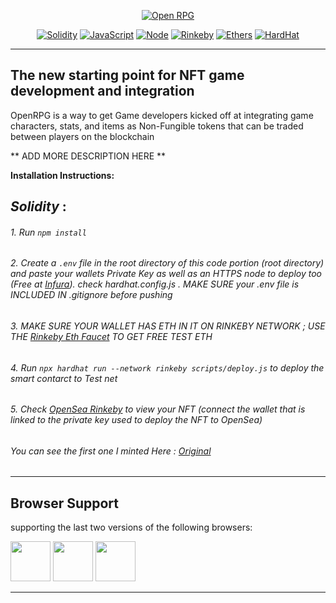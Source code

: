 <p align="center">
    <a href="/#" title="OpenRPG">
        <img  src="https://ethereumico.io/wp-content/uploads/2019/09/erc721-300x300.png" alt="Open RPG">
    </a>
</p>

<div align="center">


[![Solidity](https://img.shields.io/badge/Solidity-%5E0.6.0-red)](https://img.shields.io/badge/Solidity-%5E0.8.0-red)   [![JavaScript](https://img.shields.io/badge/JavaScript-ES9-%23FFFF00)](https://img.shields.io/badge/JavaScript-ES9-%23FFFF00)    [![Node](https://img.shields.io/badge/NodeJS-v10.16.2-brightgreen)](https://img.shields.io/badge/NodeJS-v10.16.2-brightgreen)   [![Rinkeby](https://img.shields.io/badge/Rinkeby-test--net-%23FFA500)](https://img.shields.io/badge/Rinkeby-test--net-%23FFA500)     [![Ethers](https://img.shields.io/badge/Ethers-5.1.3-%239370DB)](https://img.shields.io/badge/Ethers-5.1.3-%239370DB)   [![HardHat](https://img.shields.io/badge/Hardhat-compiler-red)](https://img.shields.io/badge/Hardhat-compiler-red)
    

</div>

---

## The new starting point for NFT game development and integration

OpenRPG is a way to get Game developers kicked off at integrating game characters, stats, and items as Non-Fungible tokens that can be traded between players on the blockchain


** ADD MORE DESCRIPTION HERE **

**Installation Instructions:**

***Solidity***  :
-----------------------------------

######      1. Run   `npm install`

######      2. Create a `.env` file in the root directory of this code portion (root directory) and paste your wallets Private Key as well as an HTTPS node to deploy too (Free at [Infura](https://infura.io/)). check hardhat.config.js .  MAKE SURE your .env file is INCLUDED IN .gitignore before pushing

######      3. MAKE SURE YOUR WALLET HAS ETH IN IT ON RINKEBY NETWORK ; USE THE [Rinkeby Eth Faucet](https://faucet.rinkeby.io/) TO GET FREE TEST ETH 


######      4. Run `npx hardhat run --network rinkeby scripts/deploy.js` to deploy the smart contarct to Test net

######      5. Check [OpenSea Rinkeby](https://testnets.opensea.io/) to view your NFT (connect the wallet that is linked to the private key used to deploy the  NFT to OpenSea)

###### You can see the first one I minted Here : [Original](https://testnets.opensea.io/collection/supermarioworld-ntqdea3tn7)
--------------------------------------


<h2>
    Browser Support
</h2>
<p>
   supporting the last two versions of the following browsers:
</p>
<p>
<img src="https://demo.uifort.com/github-assets/browsers/chrome.png" width="64" height="64"> <img src="https://demo.uifort.com/github-assets/browsers/firefox.png" width="64" height="64"> <img src="https://i1.wp.com/bitcoinreviewsguide.com/wp-content/uploads/2020/04/brave-broswer-icon.jpg?fit=485%2C483&ssl=1" width="64" height="64">

---


